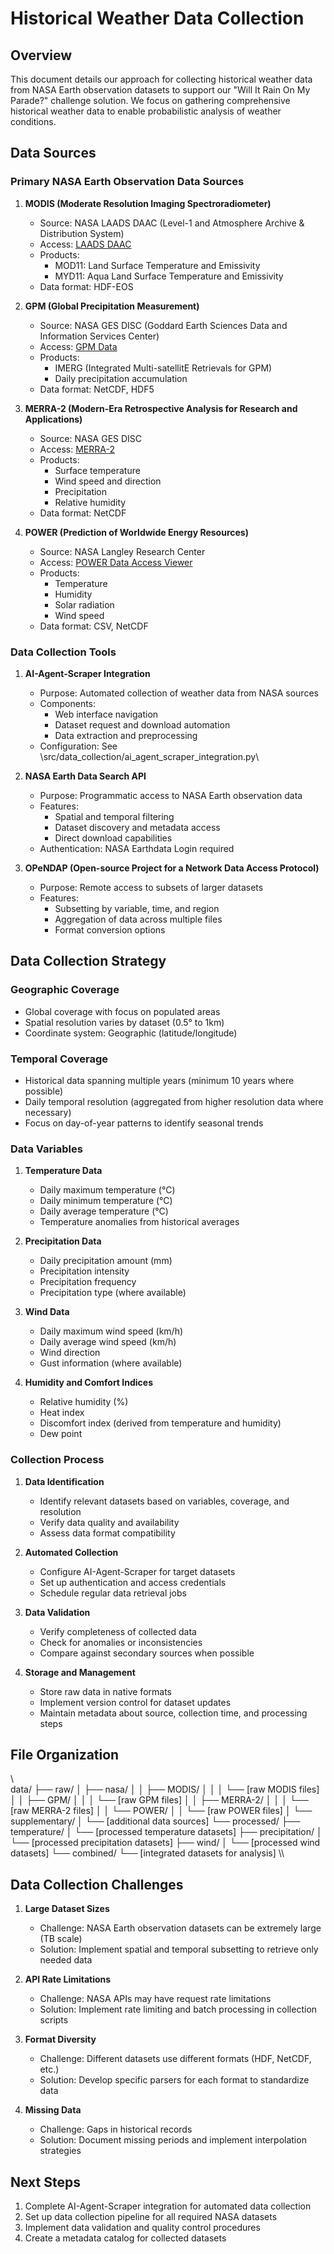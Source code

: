 # Historical Weather Data Collection

## Overview

This document details our approach for collecting historical weather data from NASA Earth observation datasets to support our "Will It Rain On My Parade?" challenge solution. We focus on gathering comprehensive historical weather data to enable probabilistic analysis of weather conditions.

## Data Sources

### Primary NASA Earth Observation Data Sources

1. **MODIS (Moderate Resolution Imaging Spectroradiometer)**
   - Source: NASA LAADS DAAC (Level-1 and Atmosphere Archive & Distribution System)
   - Access: [LAADS DAAC](https://ladsweb.modaps.eosdis.nasa.gov/)
   - Products:
     - MOD11: Land Surface Temperature and Emissivity
     - MYD11: Aqua Land Surface Temperature and Emissivity
   - Data format: HDF-EOS

2. **GPM (Global Precipitation Measurement)**
   - Source: NASA GES DISC (Goddard Earth Sciences Data and Information Services Center)
   - Access: [GPM Data](https://gpm.nasa.gov/data/directory)
   - Products:
     - IMERG (Integrated Multi-satellitE Retrievals for GPM)
     - Daily precipitation accumulation
   - Data format: NetCDF, HDF5

3. **MERRA-2 (Modern-Era Retrospective Analysis for Research and Applications)**
   - Source: NASA GES DISC
   - Access: [MERRA-2](https://disc.gsfc.nasa.gov/datasets?project=MERRA-2)
   - Products:
     - Surface temperature
     - Wind speed and direction
     - Precipitation
     - Relative humidity
   - Data format: NetCDF

4. **POWER (Prediction of Worldwide Energy Resources)**
   - Source: NASA Langley Research Center
   - Access: [POWER Data Access Viewer](https://power.larc.nasa.gov/)
   - Products:
     - Temperature
     - Humidity
     - Solar radiation
     - Wind speed
   - Data format: CSV, NetCDF

### Data Collection Tools

1. **AI-Agent-Scraper Integration**
   - Purpose: Automated collection of weather data from NASA sources
   - Components:
     - Web interface navigation
     - Dataset request and download automation
     - Data extraction and preprocessing
   - Configuration: See \src/data_collection/ai_agent_scraper_integration.py\

2. **NASA Earth Data Search API**
   - Purpose: Programmatic access to NASA Earth observation data
   - Features:
     - Spatial and temporal filtering
     - Dataset discovery and metadata access
     - Direct download capabilities
   - Authentication: NASA Earthdata Login required

3. **OPeNDAP (Open-source Project for a Network Data Access Protocol)**
   - Purpose: Remote access to subsets of larger datasets
   - Features:
     - Subsetting by variable, time, and region
     - Aggregation of data across multiple files
     - Format conversion options

## Data Collection Strategy

### Geographic Coverage

- Global coverage with focus on populated areas
- Spatial resolution varies by dataset (0.5° to 1km)
- Coordinate system: Geographic (latitude/longitude)

### Temporal Coverage

- Historical data spanning multiple years (minimum 10 years where possible)
- Daily temporal resolution (aggregated from higher resolution data where necessary)
- Focus on day-of-year patterns to identify seasonal trends

### Data Variables

1. **Temperature Data**
   - Daily maximum temperature (°C)
   - Daily minimum temperature (°C)
   - Daily average temperature (°C)
   - Temperature anomalies from historical averages

2. **Precipitation Data**
   - Daily precipitation amount (mm)
   - Precipitation intensity
   - Precipitation frequency
   - Precipitation type (where available)

3. **Wind Data**
   - Daily maximum wind speed (km/h)
   - Daily average wind speed (km/h)
   - Wind direction
   - Gust information (where available)

4. **Humidity and Comfort Indices**
   - Relative humidity (%)
   - Heat index
   - Discomfort index (derived from temperature and humidity)
   - Dew point

### Collection Process

1. **Data Identification**
   - Identify relevant datasets based on variables, coverage, and resolution
   - Verify data quality and availability
   - Assess data format compatibility

2. **Automated Collection**
   - Configure AI-Agent-Scraper for target datasets
   - Set up authentication and access credentials
   - Schedule regular data retrieval jobs

3. **Data Validation**
   - Verify completeness of collected data
   - Check for anomalies or inconsistencies
   - Compare against secondary sources when possible

4. **Storage and Management**
   - Store raw data in native formats
   - Implement version control for dataset updates
   - Maintain metadata about source, collection time, and processing steps

## File Organization

\\\
data/
├── raw/
│   ├── nasa/
│   │   ├── MODIS/
│   │   │   └── [raw MODIS files]
│   │   ├── GPM/
│   │   │   └── [raw GPM files]
│   │   ├── MERRA-2/
│   │   │   └── [raw MERRA-2 files]
│   │   └── POWER/
│   │       └── [raw POWER files]
│   └── supplementary/
│       └── [additional data sources]
└── processed/
    ├── temperature/
    │   └── [processed temperature datasets]
    ├── precipitation/
    │   └── [processed precipitation datasets]
    ├── wind/
    │   └── [processed wind datasets]
    └── combined/
        └── [integrated datasets for analysis]
\\\

## Data Collection Challenges

1. **Large Dataset Sizes**
   - Challenge: NASA Earth observation datasets can be extremely large (TB scale)
   - Solution: Implement spatial and temporal subsetting to retrieve only needed data

2. **API Rate Limitations**
   - Challenge: NASA APIs may have request rate limitations
   - Solution: Implement rate limiting and batch processing in collection scripts

3. **Format Diversity**
   - Challenge: Different datasets use different formats (HDF, NetCDF, etc.)
   - Solution: Develop specific parsers for each format to standardize data

4. **Missing Data**
   - Challenge: Gaps in historical records
   - Solution: Document missing periods and implement interpolation strategies

## Next Steps

1. Complete AI-Agent-Scraper integration for automated data collection
2. Set up data collection pipeline for all required NASA datasets
3. Implement data validation and quality control procedures
4. Create a metadata catalog for collected datasets
